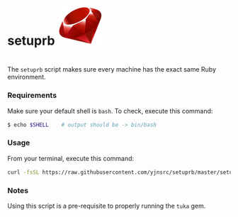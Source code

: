# **setuprb** ![picture](img/ruby.png)
#
The `setuprb` script makes sure every machine has the exact same Ruby environment.


### Requirements

Make sure your default shell is `bash`. To check, execute this command:

```bash
$ echo $SHELL    # output should be -> bin/bash
```


### Usage

From your terminal, execute this command:
```bash
curl -fsSL https://raw.githubusercontent.com/yjnsrc/setuprb/master/setuprb | bash /dev/stdin arg0 arg1 && . ~/.bashrc
```


### Notes

Using this script is a pre-requisite to properly running the `tuka` gem.
